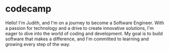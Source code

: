 # codecamp
Hello! I'm Judith, and I'm on a journey to become a Software Engineer. With a passion for technology and a drive to create innovative solutions, I'm eager to dive into the world of coding and development. My goal is to build software that makes a difference, and I'm committed to learning and growing every step of the way.
